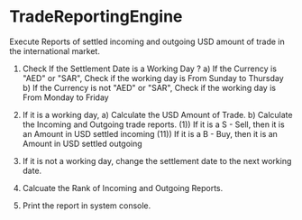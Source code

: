 # TradeReportingEngine
Execute Reports of settled incoming and outgoing USD amount of trade in the international market.

1. Check If the Settlement Date is a Working Day ?
	a) If the Currency is "AED" or "SAR", Check if the working day is From Sunday to Thursday
	b) If the Currency is not "AED" or "SAR", Check if the working day is From Monday to Friday
	
2. If it is a working day, 
	a) Calculate the USD Amount of Trade.
	b) Calculate the Incoming and Outgoing trade reports.
		(1)) If it is a S - Sell, then it is an Amount in USD settled incoming
		(11)) If it is a B - Buy, then it is an Amount in USD settled outgoing
			
3. If it is not a working day, change the settlement date to the next working date.
	
4. Calcuate the Rank of Incoming and Outgoing Reports.
	
5. Print the report in system console.
